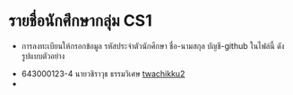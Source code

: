 
# รายชื่อนักศึกษากลุ่ม CS1

- การลงทะเบียนให้กรอกข้อมูล รหัสประจำตัวนักศึกษา ชื่อ-นามสกุล  บัญชี-github ในไฟล์นี้ ดังรูปแบบตัวอย่าง

* 643000123-4 นายวชิราวุธ ธรรมวิเศษ [twachikku2](@github/twachikku2)
*   
